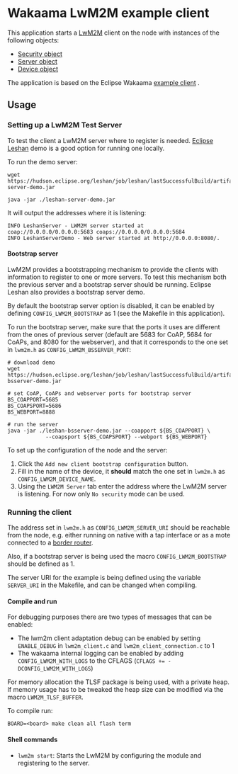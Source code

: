 # Wakaama LwM2M example client

This application starts a
[LwM2M](https://wiki.openmobilealliance.org/display/TOOL/What+is+LwM2M) client
on the node with instances of the following objects:
- [Security object](http://www.openmobilealliance.org/tech/profiles/LWM2M_Security-v1_0.xml)
- [Server object](http://www.openmobilealliance.org/tech/profiles/LWM2M_Server-v1_0.xml)
- [Device object](http://www.openmobilealliance.org/tech/profiles/LWM2M_Device-v1_0_3.xml)

The application is based on the Eclipse Wakaama
[example client](https://github.com/eclipse/wakaama/tree/master/examples/client)
.

## Usage

### Setting up a LwM2M Test Server
To test the client a LwM2M server where to register is needed.
[Eclipse Leshan](https://github.com/eclipse/leshan) demo is a good option for
running one locally.

To run the demo server:
```shell
wget https://hudson.eclipse.org/leshan/job/leshan/lastSuccessfulBuild/artifact/leshan-server-demo.jar

java -jar ./leshan-server-demo.jar
```
It will output the addresses where it is listening:
```
INFO LeshanServer - LWM2M server started at coap://0.0.0.0/0.0.0.0:5683 coaps://0.0.0.0/0.0.0.0:5684
INFO LeshanServerDemo - Web server started at http://0.0.0.0:8080/.
```

#### Bootstrap server
LwM2M provides a bootstrapping mechanism to provide the clients with information
to register to one or more servers. To test this mechanism both the previous server and a bootstrap server should be running. Eclipse Leshan also provides a bootstrap server demo.

By default the bootstrap server option is disabled, it can be enabled by defining
`CONFIG_LWM2M_BOOTSTRAP` as 1 (see the Makefile in this application).

To run the bootstrap server, make sure that the ports it uses are different
from the ones of previous server (default are 5683 for CoAP, 5684 for CoAPs,
and 8080 for the webserver), and that it corresponds to the one set in
`lwm2m.h` as `CONFIG_LWM2M_BSSERVER_PORT`:
```shell
# download demo
wget https://hudson.eclipse.org/leshan/job/leshan/lastSuccessfulBuild/artifact/leshan-bsserver-demo.jar

# set CoAP, CoAPs and webserver ports for bootstrap server
BS_COAPPORT=5685
BS_COAPSPORT=5686
BS_WEBPORT=8888

# run the server
java -jar ./leshan-bsserver-demo.jar --coapport ${BS_COAPPORT} \
            --coapsport ${BS_COAPSPORT} --webport ${BS_WEBPORT}
```

To set up the configuration of the node and the server:
1. Click the `Add new client bootstrap configuration` button.
2. Fill in the name of the device, it **should** match the one set in
   `lwm2m.h` as `CONFIG_LWM2M_DEVICE_NAME`.
3. Using the `LWM2M Server` tab enter the address where the LwM2M server is
   listening. For now only `No security` mode can be used.

### Running the client
The address set in `lwm2m.h` as `CONFIG_LWM2M_SERVER_URI` should be reachable
from the node, e.g. either running on native with a tap interface or as a mote
connected to a
[border router](https://github.com/RIOT-OS/RIOT/tree/master/examples/gnrc_border_router).

Also, if a bootstrap server is being used the macro `CONFIG_LWM2M_BOOTSTRAP` should be
defined as 1.

The server URI for the example is being defined using the variable `SERVER_URI`
in the Makefile, and can be changed when compiling.

#### Compile and run
For debugging purposes there are two types of messages that can be enabled:
- The lwm2m client adaptation debug can be enabled by setting `ENABLE_DEBUG` in
  `lwm2m_client.c` and `lwm2m_client_connection.c` to 1
- The wakaama internal logging can be enabled by adding `CONFIG_LWM2M_WITH_LOGS` to the
  CFLAGS (`CFLAGS += -DCONFIG_LWM2M_WITH_LOGS`)

For memory allocation the TLSF package is being used, with a private heap. If
memory usage has to be tweaked the heap size can be modified via the macro
`LWM2M_TLSF_BUFFER`.

To compile run:

```shell
BOARD=<board> make clean all flash term
```

#### Shell commands
- `lwm2m start`: Starts the LwM2M by configuring the module and registering to
  the server.
